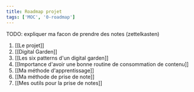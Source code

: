 ```yaml
---
title: Roadmap projet
tags: ['MOC', '0-roadmap']
---
```


TODO: expliquer ma facon de prendre des notes (zettelkasten)

1. [[Le projet]]
2. [[Digital Garden]]
3. [[Les six patterns d'un digital garden]]
4. [[Importance d'avoir une bonne routine de consommation de contenu]]
5. [[Ma méthode d'apprentissage]]
6. [[Ma méthode de prise de note]]
7. [[Mes outils pour la prise de notes]]